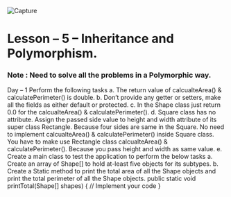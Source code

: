 ![Capture](https://github.com/mucahitkayadan/MIU_FPP/assets/23214076/59200017-dc6b-4b61-bf38-9107ec5e6f8e)

<h1>Lesson – 5 – Inheritance and Polymorphism.</h1>
<h3>Note : Need to solve all the problems in a Polymorphic way.</h3
<h2>Day – 1</h2>
Perform the following tasks
a. The return value of calcualteArea() & calculatePerimeter() is double.
b. Don’t provide any getter or setters, make all the fields as either default or protected.
c. In the Shape class just return 0.0 for the calcualteArea() & calculatePerimeter().
d. Square class has no attribute. Assign the passed side value to height and width attribute of
its super class Rectangle. Because four sides are same in the Square. No need to
implement calcualteArea() & calculatePerimeter() inside Square class. You have to make
use Rectangle class calcualteArea() & calculatePerimeter(). Because you pass height and
width as same value.
e. Create a main class to test the application to perform the below tasks
a. Create an array of Shape[] to hold at-least five objects for its subtypes.
b. Create a Static method to print the total area of all the Shape objects and print the
total perimeter of all the Shape objects.
public static void printTotal(Shape[] shapes)
 { // Implement your code
 } 
